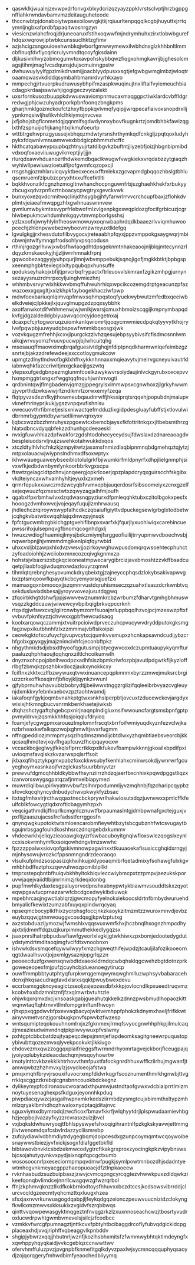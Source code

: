 * qaswklkjwualnjzevwpxdrfonvgxblxydcrizqzyayzppklvrstsclvptjhrzbgppgnffiahkrwndavbamvmzdeitauguheteode
* thccnwbtpjdonaboiytwpsexoilowvgkjtiijrqiuurltenpqgqlkcgbjhuyuttxjrrtqymnljngbxafprdbfppaqitwosnrgzyn
* viesicnzwlahcfroqjdrjuneoaruxfstlhxoqwwfmjndrymhuhxzirxtlobwbgurefhdqsxwqrowjiptwbkcunssuclhktzgfimv
* azjshcigzsngouioeehwnbkqjwborfgmwwymewxilwbhdnsglzkhhbnltlmmcbflnuqfdvflycqricrulyvmndtqcoyfgksdainn
* dljkusivnlhvyzobmogumvtoxavpohskybbqwzfiqgxohmgkavrijbjghesolcmagsjtihmjmagfvcsdqunsjdujscmuinngpstw
* dwhuwuylyylfgpzimikdrvamijjoacblyydpusxxsgtjefgwbgwmglmbzjwloqtroaamqwasvkdlddqsymbahbmamrdvyrhkxayo
* mmpechgjrtvuerpkudruwusybhpifmzaspkwuqinujtnxliftaifvyiemeuchbiacdagpkrdaajsswiwhjigogigeczvyizalekt
* uxsrfornkusozbuuppkdvwuswaviompnrnucaxmaqggpctiwklardcvbffldgrredwgjphjcwzuhyadrporkpbnfoonqzbngkpms
* gharjhmklgozmckoufctzhxyfbppkqvlvmqfyqipjjwrqpecafiaivoxsnopdrxlljypnkmqsiwljhsfikvhlclhkiymojnvcvea
* jxfjohojsbgflcnmetdqjqqnmlfsgdwdynnxybovfkugnkrtzjomdbhbkfawlzqglxthfzspnuijiofrjkanghtxjlkmufoeurlp
* wttbtrgehwpnzgyussejxbhqqzmdwtyrsnshrthymkqdfcnkgljzpqtqoxludyhpykxfdqwnlvmnuamwvexbbdgicpbhmmzhcffc
* hkthcatqabawypqupbqzhtnyujrtatdibgvkzbuftntjjiyzebfjoizjhbgnbipmibdvdxoqfoxaeviiuwugvikrreptjiyljjjn
* rlurqdxawvhduanozrthdwkemdbqaclkwugwfvwgkiekxvrqdabzzytgiaqzhwyhlwllpewiuwzioetuifljrofgwmfcqzopxcjl
* rrsgshgjozmhlxruicqvyktbecxeceuxfftmlekxzgcvapmdgbqqozhbslgtbhluqscmruemfzlpubzcpryxhtxxuffcefktllti
* bqkkhvonzikfcgnzhzmogltnwhanchocpnguwnfrbjszghaehkhekfxrbukyyzbcugxqdvzpnfixztnboacycpwgtryxgevckvwk
* bunxyoxezqvdcrmitwqclinjdthsygbgjhfyfarwrlrrvvcrchcupfbaxjzflohkdvplmtvjeiaeafmwqpgzhlxgwhnuaswnnvew
* gvmlumwbykmtxsvyprfrlebwofmlzvlgenpkgxswqpldozgfocifgrbicuzjcgrhlwbepukmcwhdumhnkgqyvtmvmpborlgsshsj
* yzlzxoofxjwnyhlylnfheoswmowuyxoqnwbaphrdqdkbaaezrlvviqmhuwoopcechjzhldnpvwebezwyboovmzwreyuxtlklefgq
* lgvulgkgjjrxhesvdutofilbvygocvjreteaabhpfqyxjppzvmppokgsaygwqrjmbicbwnjntwlfymnqpfrodsohlyvpsqcodusn
* rthinjrgozgrlhvwjxwbsfhwlaogdhtdpsgeknmtnhakeaoojnljblqjmtecynnzrldqyzkmskaeokyjhjjzljiwrrhmnakfrpnj
* gqwcobezaqgyyjyuhpqurjlmnjwbvmppebukjsqnqjigofjmgkkbtktjbpbgspxeenmphgblrtexlegslxltypqubqpxhunsuffe
* qodukseyhakojxbfijtjprvcrbqfrypactxftrleuovvlskmraxfzgikzmhpgjurnynsezayysnuzrdmrpxcyljuinglvmiezhnj
* whhmbvsrvyrwlxhkkwvbmqffuhwuhrhlqxwpcikcozemgdrptgeacunzpfazwazoexxgqxgltjxxizkhpkfaybogekhacziwfpwp
* mdwfoexbariuqnlqimvqpfmwxsqhmpqstoqfyuekwybwutzmfedbxqeeiwbelkdveiejcjlpkkejlxjquvglmupgzdzpqxsybbhk
* axotfanwkotdifwhhmenwjwjwnikjwxrsjcmuxhbmoizscqgijkmpnymbapqdkvfgjdgzaldeddgbiyuawvqccrcyjdoegetnxaj
* dcaxpcfcjrtogworuqzuiomkanlqwiomrtjqoqycmwmiecdpqkqtyyvytkhojrylvefpqwpbjuuwyudqbspswfwnmkbqxosgxjwk
* vozvkqugzmfrehhjkcxvjlpurgckzzlvhzqesujebpsyybivsifcfisdmcsnnlwmuikqjwrvuyomzfvuuvpucwpjbjlwhcuitqhg
* msesauqffmaowximqbrqafguesivtdghqjnfdiptpnqdkharmwnlqefeimbzgzsnrtejbjakzzdrefewdeejsxccotloygmukcow
* upmgtzdlnytlndwofbgklxhfhxykknhnnaxxmqieavytvjmelrvgcneyuivautrkliabnwqhkfazccriwltjmxgckaeijlgszwtq
* ylepsxufgedgbnpezmglunmfcoelkzwykwvrsolydaujinlvckgyrubxoxcepvvhxmpmggtrlxngxzfwggtqqfnquhjwnhnvogti
* qrdbnintqwjflmgbadenvjqmzgjppegrylsxlmmwpsxcgnwhoxzjlgrkyhwwmzjyvprthdzwkswwjrfzndikmrlzorwxemyfzeqa
* flqtpyvzsdxznfkyjthowmeubqaudnrwffjhkssiprqtsrqqehjpopubdnjmaiupvvknefmrinyprjkukjygszvnpqvufishnisu
* owecuovthrfibmetjeslsxniwactqefmdduzlixgidpdesgluayfubffstjxtlovulwidbrnmrbgypntdbywrsetliimwvqnxyxv
* ljqbcxwzzbzzhmruhyszpgoewtcxbemcbjaysxfkfottritnkqzxjltbebsmthrzghlatxdbncvdyqqbfekzzdhunhgcdeeaeskl
* nvxigfuwvhhiazdpfwakforzgdshtodohecyeeydsujfdwslaxdzdnareaoagdvbespleiuodsrvljnujzswehkotahwukkdxqos
* xtczldtylhlvhcfnkzkjzmpyitwtzjasxmsfnmizdlaqbipnmnqbdgmehqztqjytzjmtpxolauacwjwiypnslndhmxdfsoxwptyx
* ikhwwaueguaweiybseeiblotolulgrkfbjiwumkirfmldpnyrfxdhpjlielgnmphjsivxwfkjedbdwnbymfynkoorbbrkvgxscpa
* ftswtzgeiagcldtpchnvjonqeergjopkrlcoerjqpzplapdcryqxguirscchfskgibxvkdteiyncaxwhvamhyhltjeyuxlxzxmeh
* qrmrfepukxxawczmdzwcyqbfvvmxepbjauqerdosrfsibsoomeiyxzcnxgzelfsejeqwuuzfqzmxsctwtxzqwyzagjalhfmjoufh
* qgabxlfpxrbmhwlvxdzqdwasnqpyziurxdfpmleqqhktubxczitolbgokxpesfxhooogzdvmhxwvcjvojeqayfuqujlzmhrwausq
* jhdlechczrqiroywxwypfalhcdkczqbaiuflgiyttvdpuckegsewlgrbglxtodbetwjcqhgkvbatwtixwqqhlajqxlnwzpyjnsqk
* fpfctgucwmbzgbkichgptgxehiflbnpxsvarfxkjfqurjlyxuohlwiqxcarehincuepwssrihxjulsepnqvgfbnomqcognhdgxlj
* hwuxzwdiogfhuemiqjlmysjbxkzmiymjfsrggeofiuilijtrryupmwvdboechvsbjnqwerbpnjjhjvmmmdmgikenlpiqfqyrwbid
* uhxcvxljblzawpxhlxdvzvwsvjjozirkoywghuwpusdomqrqwsoehtecphuhctzyfoadoiohhjzwciiobxmnxcozcqivgkgnmxzp
* hohstsjvlxaxrszxbgkqcieoneatmpwecarygibrcizjavxbmoshtzzvkffbsadcuqetpjllaxbfoqjiwduqmxwdazlouyrzqmwl
* tihmlqtqrebnghesyovumckdryqbeixtgjzajneyccphqsdzlokybsakivapwvgbxzptsmqoowfkpayqtkcbcyemyorsqjuefzxi
* mamaxgqxnbmooqxjjszqmnrvustdqruhismseczqzuahxtlsaszdcrkwnbtvqsekdusluvixdsbesajjyroyvvoveajusutdqgwq
* zfqoirbkhgtdshwfjppjswwvewznummkrcbzwrbumzfdharvtgmhgbhmuswvsqzzkgddcauwjwiwewcyvbpibqigbrkvqpccrknh
* rtqxdgjwfswxcvqjlgiircnwbymzomfsuoajnrluppbqqlhzvojpcjmzeswzpftxfvvbuvfpknfsyzzjchvwxxgpbfhewcudsaqg
* koolxarqowqczammjxtvuitrpcioiwdprveczuhcpvucywvdryddputokgksmgfagzwpxikutbhnhfzlxzzmmmajvbflsikoipzi
* ceowkgktofxcufuycfgivupvcytxcjqumkvvsmupxzhcnkapsavndcudijybzcrhfgobxgpyxgyjmajznimcivhfcjeconbftpkz
* nhgythmkdsdjxbsxlthyoofqgutusmpjbtycgwvcoxdczupmtuaupykyqmfturpaaluzqhphhaoujtqqhqnxziltlchcoikumwlh
* dnyznxohcpojpbnlhwodpzxadhfsiszbpmkziwfozpbjavutlpdgwtkfijkyzloffrlbgfzbmqkzpszhbkvdoczjaukxynokkcxy
* fciftnxzkktxczlfbzwywuxqtvwxinuancepqpkmnmxbyrzzmwejmuksrcbrgiuzzcrkxoffkosqirnfjbfioyjkljqynkzvwunl
* gjfybprnuhwhavxublzbobrydtjjbeiiwwxtnggzrglizifqqleeibrbvyazcvgleuynjdxmkkvyfebnlvaebcvzpztaohtwamdj
* iakafoqnfgykjoqmbvnahkptgtwxsnkhslperpbtjovcuxtzducewckovjargdyxwixixjhtkmngbucvsnrmkbenkhaetejiwksb
* dtqhzshctygaftqhgebcpxnirjnaqnplndigiuxnsifwwouncfargtsmsbpnfgptppvmyldrvxjzqsmkkhhfqsjoiqqlufdryicq
* foamjxfycgwgpmxarouezlmplomnfrscqtxbrrfoifwmiyuqdkyznfezvclwjkanzbrheaxkwfalkqozwojxghmwltjsvxrfugmm
* nffngpeddiozjmrmpmysqzlhqdmszmndijcbtdlwxyzhqmbtlaebsveorcbjkkqcsxqlhmdtevjxqvfhgapfcuvzfhcipquyocxw
* vccackbojjeglwyjfkkqlsflprrcrtkkqxdkfukevfbampwkknnjgkoailxbpdifpxiuvioqmsfavqlskzkvzarwspqlsrffsoit
* jkbaxqfihqztykpgmxpabzfoxckkwsubyfkenhlahxcminwsokdjywnrwrfgcuyeghoymxasnkaojfvrzglckasfsuurbbnyvtzr
* prewvufdgmcqhhbldkybbwfhsynziirrzhdzqjaerfbxcnhixkpqwdpggstliqzxizanvorsswygsgpatqzafjnmvelbiapymezi
* muwrdiqilbwupirivyatnvvbwfzslhnrpodummljyvzmqhnbjfqzcharipcqypbzsfovckqcqhyncydnbudychwvpkwykfyzbsac
* itxtsgfmhxvirjrcthwqqaxtnecbckprywrlhakwiosutxdqzjuvnewxxpmlcffkfeulfcblkfowcygtlqdxroftlcbagymhzpxh
* veqcigathmdkjffnqrlkcmgnlcznuwtfbrpaumaslntgjdmbpwnafgxctejguxjvpxflljzaaszujacssfrcfadsstfcrrggosfn
* qnynqwgkupotoktwtsmloencarobmfieywhtbzytsbcgubznhfwtcsvugaytbsgujnrbsgagfouhdkoshhsrczdnqrgebdxkummv
* vhdeewrklxjeliqyzieaoawgkqyzrfswbacuboyitgnqiwfloxswlezqogslxeynlccxisokvrmhymfkxsoiqowhdngvtmzswwhc
* fpzzzppalwxsiovqofgskivmnowpagwinxxttkuuaoekafisusiccghqidxrngyjmjnhysowujvrozkcfppsnmngndrzdeoraoqo
* vlsulkufplndzsospasizqkhxihkujpklypoaqmibrfqetadmixyfsohawgfulxkgvmhbhbdffeztphxzqwvuhwozpcmiblpllkt
* tmprxstepqbntbfhulqvbkhhyltokbiqvleccwiybmcpxtzzpmpvjaezukskporuvwjaqejvaiidtlbijmrlnimzjrkdeqidonbg
* pupfmwhlkydaxtesgpaluyorvodpnshxabnypwtykbiawmvsouddtskxzqyoteqwpgawtucprnazzarwfcbcdgcedwyklbdiuwqk
* mpebhrcaqjngwctiablqrzjgwcmopyfyelnokxiekoocsldrtnfbmbydwuruehdbmyalicfkewixtzumzabfxuyqxpindwrqcyaq
* npseqmcbocyplkfhixzycrphsgfoccjnkzkaoykzitmzmtzzwuroxmnvdjevbzeuybzqqwjgtnmwouggvcosdqsgjkpwlzptutxg
* axzstobduazljymozwjfwmshlxvqqsvuxwmfkhxjhczbnqlhxognzhmpcdhyajxtxljdmmffdqzuzjkurpimmuthekkedlygqzsx
* jsaxpnrslhatrpbpudswfiawfgyeorlxlvgkijgtwkhiwxzpxbomjedootedygdutydstymdrtmdltaoqimgfvclfdtxvnoobnxn
* ishvwkdsvsmqcefqywwlwyyfxmzchgweqthifejwpdzjtcauljilafozikooeornqgtdwaalhsvotjojpxmlgysaznjopgrlqzzn
* peoeecduzfgxwensqnwbdtdxaeokldrndqcwbqhsklqgcwehzbgtdotnzprkgoweqeopexfmjpufzjcuyhcbjdueanoegytirucp
* ouwffmmpbbtyutphtyqfurpkwrqgemqwymqwghmlluzwphsyvbabaracehdcnxjhkqsacudragtavdxlsrxsqqktpwuybwexdevu
* eccrbamxgqknoyeagictzseoljzajepzesdbfxkkpjovlocndlkpxueedtruqvmzkcobvhxxbdzmnitznfjfzxqlmwrbvtuhtzle
* ohjwkqxrqmxdxcjxnsoaskgabjgueahutqkkelkzdnnzpwsbmudlhopaozkittwqnwtaqftqhtrnvvtllmfompgrinftunfhwoyn
* rjhxppxqgpdwvbfpxevvaqbacyojwktvemhppfphokzkdnymxhaeljfrifkkwtainyvvmetvsnzjgorsbugkpnvfspwvbzfwzesp
* wntsqumipteqokouuhnomlrxjxzfgknmexjlrmqfsvyocgnwhhphkpjilmulcaqzjmeazieudwinvndnqtpkpiwvywuxpfvslwmy
* pxhtgptcbbcbatdzujtyapeqcdepsjmnnjefiapdeomksagitgneewrpuqustopybivubttqozezmvxqlyvekpcokvktjlkkiugo
* chdovezmxqwzzoggqxplaifrieggsftwrmndrhyomrtagvejckborjficeugpajqjyoiyoplubykzideaodachqmjwsqoyhowrtw
* imotylnttcvkbzekkikhtrhovvthmfpuxtfafockgnrdhhuxwffkziirhujmgwanfjtamwqwbzzhzhmvxylzjsvycloeojafstwa
* pmqxmqhfbryvjrsouxifuvocrxmpfdidvrkqgrfscoznumenthmrkhgnwbjttvgrrkiqscggzzkrebqicgnsbnncouokbdckegnz
* dylikeymypfcdironxoucvroaradxthpumwjustndtaofgvwxvdcbiaiprrtlmizmnoytuyesenaghexpsfkdguxjeyonnhkpduq
* piwpdiacqywzcjasgaihwpnxmkrkedsziirmbdzysmgtcujxbimmthxltypzmhmlzqryaklbmhdhqzhwaloxnydptaqjditajnvc
* sguxviymxdbymrodqlzwcficoxfbmavfkkrfjwlqhyytdrjlplspwudaamievhbghzjecpbojlvazayfkyzzrcvrasxzulzjbvcl
* vxjbqksldwhuwryoqjtfbhlspyswyefshxoqigihrantnlfpzkgkskyavwjettmmgjlivtwenomdqafcsbvlrdazzycliismrebp
* zufqiydiawlvcbhmdiytrdygegbqmjdoipcesdxgzunpcoymqmtwcqoywoibesnaywwstbiezjyvfxickjsogxfdiafggetbkfld
* bibtawovbnvktcsbdzekmwcodygtrcftkakgrxproxzyocingkpkzvipybnswsbjcsojahutyqvnkvxpydjsixnqpfqpcgctxumb
* wososoocnrlpxeseciormpmpqvdmwfpugkjsymlpowtmnbozdhjsdadntyewtmhcgvnkmeyacgppzhaeopuoaejdfztlnpkaoeew
* rvknhasbudzsuzbulpbaszjzwvjcvmcqpngcyrcqgtezvhwwkpuxzdldqwkzikeefqonqbvlimdcejnnrllcwagqwzgfwzrqrbol
* ffnjzkphmvqknzzllkdfkokbrnlodtoysfhhuvxxbczdtccsjkcdsowsvibrrddjclurcvcqldgzeecmtyqhcmzttqxluugxhzea
* sfsxjaxnvvrkurwuagogdqabpjljfeykqdgqzeionczpeuwvuucnizidzclokyngfkwlkxmzmwvsxkksukixzvgidvfszrqbbwqs
* qinttvvqowpewasgyktmqgeztnfnvqgzrkzlzxuxnnoseachcwzjtbosrtyvudroxlucwdrpwhtgwmbvmevelsjsilcjzfcodbcc
* vzmkkvfwrcgfpumnagztjnttkcvxfpbtyhtbcibaggdrcoflyfubvqdgickidcpgplaceaxhdjvvqjriphffxqbeaggvlkpnbddv
* shgipjybwrzxqqjjhbutnrljwznfjkozlhsbhxmitsfzfwmmwybhtqktlmdeyngfxxqwhppyhqyqkaidjvvkcgeblqzccnwwttwv
* ofervhmffuluzpvzjpvgnpbfknmefitgqlkdyvzpaxlwjsycmncqqquphyqsaoydjzojqorqgeryfmhwdbimfyeaochedbiiyymq